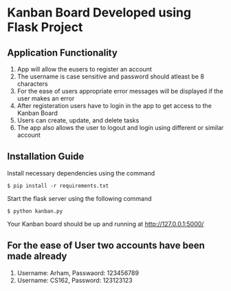 # Kanban Board Developed using Flask Project

## Application Functionality

1) App will allow the eusers to register an account
2) The username is case sensitive and password should atleast be 8 characters
3) For the ease of users appropriate error messages will be displayed if the user makes an error
4) After registeration users have to login in the app to get access to the Kanban Board
5) Users can create, update, and delete tasks
6) The app also allows the user to logout and login using different or similar account

## Installation Guide

Install necessary dependencies using the command

    $ pip install -r requirements.txt

Start the flask server using the following command

    $ python kanban.py

Your Kanban board should be up and running at http://127.0.0.1:5000/

## For the ease of User two accounts have been made already 

1) Username: Arham, Passwaord: 123456789
2) Username: CS162, Password: 123123123